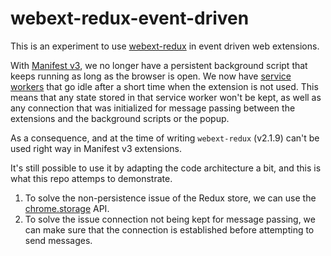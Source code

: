 # webext-redux-event-driven

This is an experiment to use [webext-redux](https://github.com/tshaddix/webext-redux) in event driven web extensions.

With [Manifest v3](https://developer.chrome.com/docs/extensions/mv3/intro/), we no longer have a persistent background script
that keeps running as long as the browser is open. We now have [service workers](https://developer.chrome.com/docs/extensions/mv3/intro/mv3-migration/#man-sw)
that go idle after a short time when the extension is not used. This means that any state stored in that service worker won't be kept,
as well as any connection that was initialized for message passing between the extensions and the background scripts or the popup.

As a consequence, and at the time of writing `webext-redux` (v2.1.9) can't be used right way in Manifest v3 extensions.

It's still possible to use it by adapting the code architecture a bit, and this is what this repo attemps to demonstrate.

1. To solve the non-persistence issue of the Redux store, we can use the [chrome.storage](https://developer.chrome.com/docs/extensions/reference/storage/) API.
2. To solve the issue connection not being kept for message passing, we can make sure that the connection is established before attempting to send messages.

